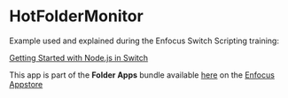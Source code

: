 # HotFolderMonitor
Example used and explained during the Enfocus Switch Scripting training:

[Getting Started with Node.js in Switch](https://learning.enfocus.com/course/view.php?id=304)

This app is part of the **Folder Apps** bundle available [here](https://www.enfocus.com/en/appstore/product/folder-apps) on the [Enfocus Appstore](https://www.enfocus.com/en/appstore/overview)
